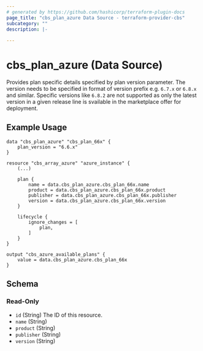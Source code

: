 ```yaml
---
# generated by https://github.com/hashicorp/terraform-plugin-docs
page_title: "cbs_plan_azure Data Source - terraform-provider-cbs"
subcategory: ""
description: |-
  
---
```


# cbs_plan_azure (Data Source)

Provides plan specific details specified by plan version parameter. The version needs to be specified in format of version prefix e.g. `6.7.x` or `6.8.x` and similar. Specific versions like `6.8.2` are not supported as only the latest version in a given release line is svailable in the marketplace offer for deployment.

## Example Usage
```hcl
data "cbs_plan_azure" "cbs_plan_66x" {
    plan_version = "6.6.x"
}

resource "cbs_array_azure" "azure_instance" {
    (...)

    plan {
        name = data.cbs_plan_azure.cbs_plan_66x.name
        product = data.cbs_plan_azure.cbs_plan_66x.product
        publisher = data.cbs_plan_azure.cbs_plan_66x.publisher
        version = data.cbs_plan_azure.cbs_plan_66x.version
    }

    lifecycle {
        ignore_changes = [
            plan,
        ]
    }
}

output "cbs_azure_available_plans" {
    value = data.cbs_plan_azure.cbs_plan_66x
}
```

<!-- schema generated by tfplugindocs -->
## Schema

### Read-Only

- `id` (String) The ID of this resource.
- `name` (String)
- `product` (String)
- `publisher` (String)
- `version` (String)